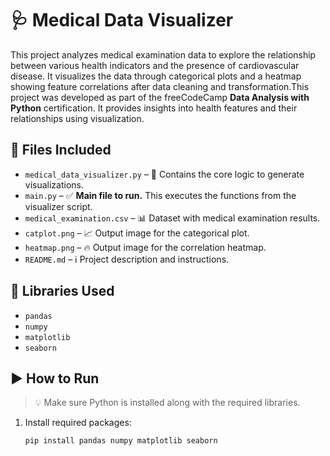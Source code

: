 # 🩺 Medical Data Visualizer

This project analyzes medical examination data to explore the relationship between various health indicators and the presence of cardiovascular disease. It visualizes the data through categorical plots and a heatmap showing feature correlations after data cleaning and transformation.This project was developed as part of the freeCodeCamp **Data Analysis with Python** certification. It provides insights into health features and their relationships using visualization.

## 📁 Files Included
- `medical_data_visualizer.py` – 🧠 Contains the core logic to generate visualizations.
- `main.py` – ✅ **Main file to run.** This executes the functions from the visualizer script.
- `medical_examination.csv` – 📊 Dataset with medical examination results.
- `catplot.png` – 📈 Output image for the categorical plot.
- `heatmap.png` – 🔥 Output image for the correlation heatmap.
- `README.md` – ℹ️ Project description and instructions.

## 🧪 Libraries Used
- `pandas`
- `numpy`
- `matplotlib`
- `seaborn`

## ▶️ How to Run

> 💡 Make sure Python is installed along with the required libraries.

1. Install required packages:
   ```bash
   pip install pandas numpy matplotlib seaborn
